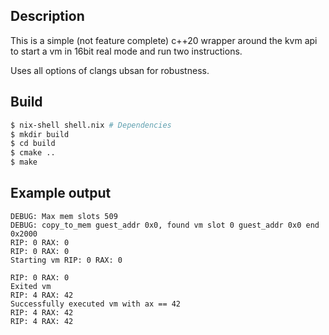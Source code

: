 ## Description

This is a simple (not feature complete) c++20 wrapper around the kvm api to start a vm in 16bit real mode
and run two instructions.

Uses all options of clangs ubsan for robustness.

## Build
```bash
$ nix-shell shell.nix # Dependencies
$ mkdir build
$ cd build
$ cmake ..
$ make
```

## Example output
```
DEBUG: Max mem slots 509
DEBUG: copy_to_mem guest_addr 0x0, found vm slot 0 guest_addr 0x0 end 0x2000
RIP: 0 RAX: 0
RIP: 0 RAX: 0
Starting vm RIP: 0 RAX: 0

RIP: 0 RAX: 0
Exited vm
RIP: 4 RAX: 42
Successfully executed vm with ax == 42
RIP: 4 RAX: 42
RIP: 4 RAX: 42
```


